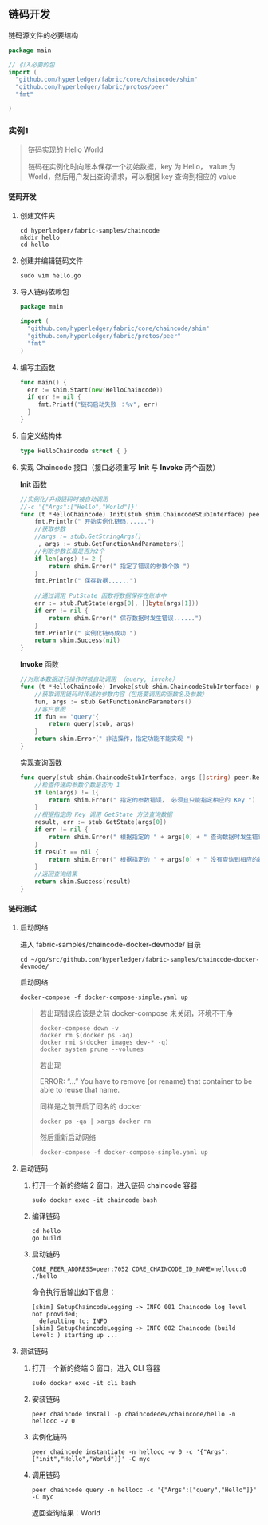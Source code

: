 ## 链码开发

链码源文件的必要结构

```go
package main

// 引入必要的包
import (
  "github.com/hyperledger/fabric/core/chaincode/shim"
  "github.com/hyperledger/fabric/protos/peer"
  "fmt"

)
```



### 实例1

> 链码实现的 Hello World
>
> 链码在实例化时向账本保存一个初始数据，key 为 Hello， value 为 World，然后用户发出查询请求，可以根据 key 查询到相应的 value

#### 链码开发

1. 创建文件夹

   ```shell
   cd hyperledger/fabric-samples/chaincode
   mkdir hello
   cd hello
   ```

2. 创建并编辑链码文件

   ```shell
   sudo vim hello.go
   ```

3. 导入链码依赖包

   ```go
   package main
   
   import (
     "github.com/hyperledger/fabric/core/chaincode/shim"
     "github.com/hyperledger/fabric/protos/peer"
     "fmt"
   )
   ```

4. 编写主函数

   ```go
   func main() {
     err := shim.Start(new(HelloChaincode))
     if err != nil {
        fmt.Printf("链码启动失败 ：%v", err)
     }
   }
   ```

5. 自定义结构体

   ```go
   type HelloChaincode struct { }
   ```

6. 实现 Chaincode 接口（接口必须重写 **Init** 与 **Invoke** 两个函数）

   **Init** 函数

   ```go
   //实例化/升级链码时被自动调用
   //-c '{"Args":["Hello","World"]}'
   func (t *HelloChaincode) Init(stub shim.ChaincodeStubInterface) peer.Response {
       fmt.Println(" 开始实例化链码......")
       //获取参数
       //args := stub.GetStringArgs()
       _, args := stub.GetFunctionAndParameters()
       //判断参数长度是否为2个
       if len(args) != 2 {
           return shim.Error(" 指定了错误的参数个数 ")
       }
       fmt.Println(" 保存数据......")
       
       //通过调用 PutState 函数将数据保存在账本中
       err := stub.PutState(args[0], []byte(args[1]))
       if err != nil {
           return shim.Error(" 保存数据时发生错误......")
       }
       fmt.Println(" 实例化链码成功 ")
       return shim.Success(nil)
   }
   ```

   **Invoke** 函数

   ```go
   //对账本数据进行操作时被自动调用 （query, invoke）
   func (t *HelloChaincode) Invoke(stub shim.ChaincodeStubInterface) peer.Response {
       //获取调用链码时传递的参数内容（包括要调用的函数名及参数）
       fun, args := stub.GetFunctionAndParameters()
       //客户意图
       if fun == "query"{
           return query(stub, args)
       }
       return shim.Error(" 非法操作，指定功能不能实现 ")
   }
   ```

   实现查询函数

   ```go
   func query(stub shim.ChaincodeStubInterface, args []string) peer.Response {
       //检查传递的参数个数是否为 1
       if len(args) != 1{
           return shim.Error(" 指定的参数错误， 必须且只能指定相应的 Key ")
       }
       //根据指定的 Key 调用 GetState 方法查询数据
       result, err := stub.GetState(args[0])
       if err != nil {
           return shim.Error(" 根据指定的 " + args[0] + " 查询数据时发生错误 ")
       }
       if result == nil {
           return shim.Error(" 根据指定的 " + args[0] + " 没有查询到相应的数据 ")
       }
       //返回查询结果
       return shim.Success(result)
   }
   ```

#### 链码测试

1. 启动网络

   进入 fabric-samples/chaincode-docker-devmode/ 目录

   ```shell
   cd ~/go/src/github.com/hyperledger/fabric-samples/chaincode-docker-devmode/ 
   ```

   启动网络

   ```shell
   docker-compose -f docker-compose-simple.yaml up
   ```

   > 若出现错误应该是之前 docker-compose 未关闭，环境不干净
   >
   > ```shell
   > docker-compose down -v
   > docker rm $(docker ps -aq)
   > docker rmi $(docker images dev-* -q)
   > docker system prune --volumes
   > ```
   >
   > 若出现 
   >
   > ERROR: “...” You have to remove (or rename) that container to be able to reuse that name.
   >
   > 同样是之前开启了同名的 docker
   >
   > ```shell
   > docker ps -qa | xargs docker rm
   > ```
   >
   > 然后重新启动网络
   >
   > ```shell
   > docker-compose -f docker-compose-simple.yaml up
   > ```

2. 启动链码

   1. 打开一个新的终端 2 窗口，进入链码 chaincode 容器

      ```shell
      sudo docker exec -it chaincode bash
      ```

   2. 编译链码

      ```shell
      cd hello
      go build
      ```

   3. 启动链码

      ```shell
      CORE_PEER_ADDRESS=peer:7052 CORE_CHAINCODE_ID_NAME=hellocc:0 ./hello
      ```

      命令执行后输出如下信息：

      ```shell
      [shim] SetupChaincodeLogging -> INFO 001 Chaincode log level not provided;
      	defaulting to: INFO
      [shim] SetupChaincodeLogging -> INFO 002 Chaincode (build level: ) starting up ...
      ```

3. 测试链码

   1. 打开一个新的终端 3 窗口，进入 CLI 容器

      ```shell
      sudo docker exec -it cli bash
      ```

   2. 安装链码

      ```shell
      peer chaincode install -p chaincodedev/chaincode/hello -n hellocc -v 0
      ```

   3. 实例化链码

      ```shell
      peer chaincode instantiate -n hellocc -v 0 -c '{"Args":["init","Hello","World"]}' -C myc
      ```

   4. 调用链码

      ```shell
      peer chaincode query -n hellocc -c '{"Args":["query","Hello"]}' -C myc
      ```

      返回查询结果：World


